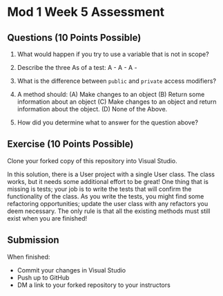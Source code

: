 # Mod 1 Week 5 Assessment

## Questions (10 Points Possible)
1. What would happen if you try to use a variable that is not in scope?

2. Describe the three As of a test:
A - 
A - 
A - 

3. What is the difference between `public` and `private` access modifiers?

4. A method should:
(A) Make changes to an object
(B) Return some information about an object
(C) Make changes to an object and return information about the object.
(D) None of the Above.

5. How did you determine what to answer for the question above?

## Exercise (10 Points Possible)

Clone your forked copy of this repository into Visual Studio.  

In this solution, there is a User project with a single User class.  The class works, but it needs some additional effort to be great! One thing that is missing is tests; your job is to write the tests that will confirm the functionality of the class.  As you write the tests, you might find some refactoring opportunities; update the user class with any refactors you deem necessary.  The only rule is that all the existing methods must still exist when you are finished!


## Submission

When finished:
* Commit your changes in Visual Studio
* Push up to GitHub
* DM a link to your forked repository to your instructors
